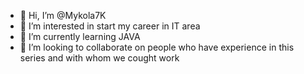 - 👋 Hi, I’m @Mykola7K
- 👀 I’m interested in start my career in IT area
- 🌱 I’m currently learning JAVA
- 💞️ I’m looking to collaborate on people who have experience in this series and with whom we cought work

<!---
Mykola7K/Mykola7K is a ✨ special ✨ repository because its `README.md` (this file) appears on your GitHub profile.
You can click the Preview link to take a look at your changes.
--->
